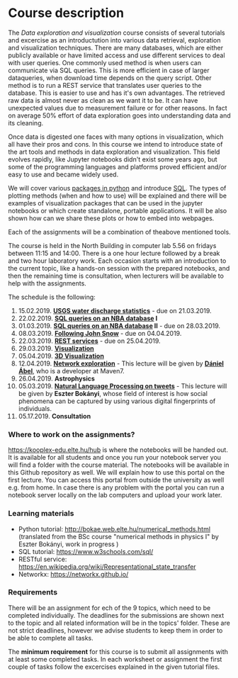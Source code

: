 # Course description

The *Data exploration and visualization* course consists of several tutorials and excercise as an introductution into various data retrieval, exploration and visualization techniques. 
There are many databases, which are either publicly available or have limited access and use different services to deal with user queries. One commonly used method is when users can communicate via SQL queries. This is more efficient in case of larger dataqueries, when download time depends on the query script. Other method is to run a REST service that translates user queries to the database. This is easier to use and has it's own advantages.
The retrieved raw data is almost never as clean as we want it to be. It can have unexpected values due to measurement failure or for other reasons. In fact on average 50% effort of data exploration goes into understanding data and its cleaning.

Once data is digested one faces with many options in visualization, which all have their pros and cons. 
In this course we intend to introduce state of the art tools and methods in data exploration and visualization. This field evolves rapidly, like Jupyter notebooks didn't exist some years ago, but some of the programming languages and platforms proved efficient and/or easy to use and became widely used.

We will cover various [packages in python](http://bokae.web.elte.hu/numerical_methods.html) and introduce
[SQL](https://www.w3schools.com/sql/). The types of plotting methods (when and how to use) will be explained and there will be examples of visualization packages 
that can be used in the jupyter notebooks or which create standalone, portable applications. It will be also shown how can we share these plots or how to embed into webpages. 

Each of the assignments will be a combination of theabove mentioned tools. 

The course is held in the North Building in computer lab 5.56 on fridays between 11:15 and 14:00.
There is a one hour lecture followed by a break and two hour laboratory work. Each occasion starts with an introduction to the current topic, like a hands-on session with the prepared notebooks, and then the remaining time is consultation, when lecturers will be available to help with the assignments. 

The schedule is the following:
1.  15.02.2019. **[USGS water discharge statistics](USGS-waterdata-curl-pandas)** - due on 21.03.2019. 
2.  22.02.2019. **[SQL queries on an NBA database](Basketball_League-SQL) I** 
3.  01.03.2019. **[SQL queries on an NBA database](Basketball_League-SQL) II** - due on 28.03.2019.
4.  08.03.2019. **[Following John Snow](John_Snow-geopandas-folium-shapely)** - due on 04.04.2019.
5.  22.03.2019. **[REST services](REST-services)** - due on 25.04.2019.
6.  29.03.2019. **[Visualization](Interactive_Visualization)** 
7.  05.04.2019. **[3D Visualization](3d_Visualization)**
8.  12.04.2019. **[Network exploration](Networkx)** - This lecture will be given by [**Dániel Ábel**](http://maven7.com/hu/daniel-abel/), who is a developer at Maven7.
09. 26.04.2019. **Astrophysics**
10. 05.03.2019. **[Natural Language Processing on tweets](NLP_on_tweets)** - This lecture will be given by **Eszter Bokányi**, whose field of interest is how social phenomena can be captured by using various digital fingerprints of individuals.
11. 05.17.2019. **Consultation**

### Where to work on the assignments?
https://kooplex-edu.elte.hu/hub is where the notebooks will be handed out. It is available for all students and once you run your notebook server you will find a folder with the course material. The notebooks will be available in this Github repository as well.
We will explain how to use this portal on the first lecture.
You can access this portal from outside the university as well e.g. from home. In case there is any problem with the portal you can run a notebook server locally on the lab computers and upload your work later.

### Learning materials
* Python tutorial: http://bokae.web.elte.hu/numerical_methods.html (translated from the BSc course "numerical methods in physics I" by Eszter Bokányi, work in progress )
* SQL tutorial: https://www.w3schools.com/sql/ 
* RESTful service: https://en.wikipedia.org/wiki/Representational_state_transfer
* Networkx: https://networkx.github.io/

### Requirements
There will be an assignment for ech of the 9 topics, which need to be completed individually. The deadlines for the submissions are shown next to the topic and all related information will be in the topics' folder. These are not strict deadlines, however we advise students to keep them in order to be able to complete all tasks.

The **minimum requirement** for this course is to submit all assignments with at least some completed tasks. In each worksheet or assignment the first couple of tasks follow the excercises explained in the given tutorial files.
